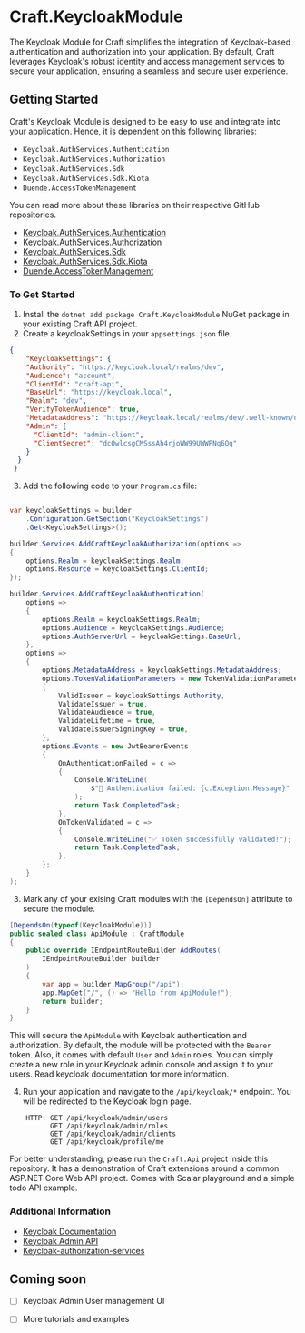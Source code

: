 # Craft.KeycloakModule

The Keycloak Module for Craft simplifies the integration of Keycloak-based authentication and 
authorization into your application. By default, Craft leverages Keycloak's 
robust identity and access management services to secure your application, ensuring a 
seamless and secure user experience.

## Getting Started
Craft's Keycloak Module is designed to be easy to use and integrate into your application. Hence, 
it is dependent on this following libraries:

- `Keycloak.AuthServices.Authentication`
- `Keycloak.AuthServices.Authorization`
- `Keycloak.AuthServices.Sdk`
- `Keycloak.AuthServices.Sdk.Kiota`
- `Duende.AccessTokenManagement`

You can read more about these libraries on their respective GitHub repositories.
- [Keycloak.AuthServices.Authentication](https://github.com/NikiforovAll/keycloak-authorization-services-dotnet)
- [Keycloak.AuthServices.Authorization](https://github.com/NikiforovAll/keycloak-authorization-services-dotnet)
- [Keycloak.AuthServices.Sdk](https://github.com/NikiforovAll/keycloak-authorization-services-dotnet)
- [Keycloak.AuthServices.Sdk.Kiota](https://github.com/NikiforovAll/keycloak-authorization-services-dotnet)
- [Duende.AccessTokenManagement](https://nikiforovall.github.io/keycloak-authorization-services-dotnet/admin-rest-api/access-token.html)

### To Get Started
1. Install the `dotnet add package Craft.KeycloakModule` NuGet package in your existing Craft API project.
2. Create a keycloakSettings in your `appsettings.json` file.

```json
{
    "KeycloakSettings": {
    "Authority": "https://keycloak.local/realms/dev",
    "Audience": "account",
    "ClientId": "craft-api",
    "BaseUrl": "https://keycloak.local",
    "Realm": "dev",
    "VerifyTokenAudience": true,
    "MetadataAddress": "https://keycloak.local/realms/dev/.well-known/openid-configuration",
    "Admin": {
      "ClientId": "admin-client",
      "ClientSecret": "dcOwlcsgCMSssAh4rjoWW99UWWPNq6Qq"
    }
  }
 }
 ```

3. Add the following code to your `Program.cs` file:

```csharp

var keycloakSettings = builder
    .Configuration.GetSection("KeycloakSettings")
    .Get<KeycloakSettings>();

builder.Services.AddCraftKeycloakAuthorization(options =>
{
    options.Realm = keycloakSettings.Realm;
    options.Resource = keycloakSettings.ClientId;
});

builder.Services.AddCraftKeycloakAuthentication(
    options =>
    {
        options.Realm = keycloakSettings.Realm;
        options.Audience = keycloakSettings.Audience;
        options.AuthServerUrl = keycloakSettings.BaseUrl;
    },
    options =>
    {
        options.MetadataAddress = keycloakSettings.MetadataAddress;
        options.TokenValidationParameters = new TokenValidationParameters
        {
            ValidIssuer = keycloakSettings.Authority,
            ValidateIssuer = true,
            ValidateAudience = true,
            ValidateLifetime = true,
            ValidateIssuerSigningKey = true,
        };
        options.Events = new JwtBearerEvents
        {
            OnAuthenticationFailed = c =>
            {
                Console.WriteLine(
                    $"🔴 Authentication failed: {c.Exception.Message}"
                );
                return Task.CompletedTask;
            },
            OnTokenValidated = c =>
            {
                Console.WriteLine("✅ Token successfully validated!");
                return Task.CompletedTask;
            },
        };
    }
);

```

3. Mark any of your exising Craft modules with the `[DependsOn]` attribute to secure the module.

```csharp
[DependsOn(typeof(KeycloakModule))]
public sealed class ApiModule : CraftModule
{
    public override IEndpointRouteBuilder AddRoutes(
        IEndpointRouteBuilder builder
    )
    {
        var app = builder.MapGroup("/api");
        app.MapGet("/", () => "Hello from ApiModule!");
        return builder;
    }
}
```

This will secure the `ApiModule` with Keycloak authentication and authorization. By default, the module will be protected with the `Bearer` token. 
Also, it comes with default `User` and `Admin` roles. You can simply create a new role in your Keycloak admin console and assign it to your users.
Read keycloak documentation for more information.


4. Run your application and navigate to the `/api/keycloak/*` endpoint. You will be redirected to the Keycloak login page.

```text
    HTTP: GET /api/keycloak/admin/users
          GET /api/keycloak/admin/roles
          GET /api/keycloak/admin/clients
          GET /api/keycloak/profile/me
```

For better understanding, please run the `Craft.Api` project inside this repository. It has a demonstration of Craft extensions around a common ASP.NET Core Web API project.
Comes with Scalar playground and a simple todo API example.

### Additional Information
- [Keycloak Documentation](https://www.keycloak.org/documentation)
- [Keycloak Admin API](https://www.keycloak.org/docs-api/12.0/rest-api/index.html)
- [Keycloak-authorization-services](https://github.com/NikiforovAll/keycloak-authorization-services-dotnet)


## Coming soon
- [ ] Keycloak Admin User management UI
- [ ] More tutorials and examples

